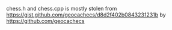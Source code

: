 chess.h and chess.cpp is mostly stolen from https://gist.github.com/geocachecs/d8d2f402b0843231231b by https://github.com/geocachecs